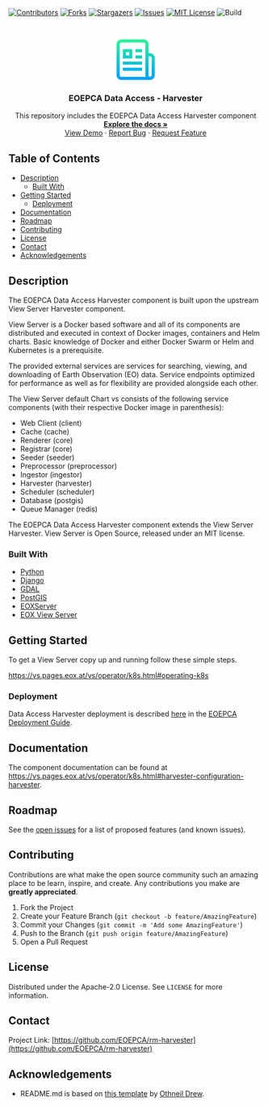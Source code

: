 <!--
***
*** To avoid retyping too much info. Do a search and replace for the following:
*** template-svce, twitter_handle, email
-->

<!-- PROJECT SHIELDS -->
<!--
*** See the bottom of this document for the declaration of the reference variables
*** for contributors-url, forks-url, etc. This is an optional, concise syntax you may use.
*** https://www.markdownguide.org/basic-syntax/#reference-style-links
-->

[![Contributors][contributors-shield]][contributors-url]
[![Forks][forks-shield]][forks-url]
[![Stargazers][stars-shield]][stars-url]
[![Issues][issues-shield]][issues-url]
[![MIT License][license-shield]][license-url]
![Build][build-shield]

<!-- PROJECT LOGO -->
<br />
<p align="center">
  <a href="https://github.com/EOEPCA/rm-harvester">
    <img src="images/logo.png" alt="Logo" width="80" height="80">
  </a>

  <h3 align="center">EOEPCA Data Access - Harvester</h3>

  <p align="center">
    This repository includes the EOEPCA Data Access Harvester component
    <br />
    <a href="https://github.com/EOEPCA/rm-harvester"><strong>Explore the docs »</strong></a>
    <br />
    <a href="https://github.com/EOEPCA/rm-harvester">View Demo</a>
    ·
    <a href="https://github.com/EOEPCA/rm-harvester/issues">Report Bug</a>
    ·
    <a href="https://github.com/EOEPCA/rm-harvester/issues">Request Feature</a>
  </p>
</p>

<!-- TABLE OF CONTENTS -->

## Table of Contents

- [Description](#description)
  - [Built With](#built-with)
- [Getting Started](#getting-started)
  - [Deployment](#deployment)
- [Documentation](#documentation)
- [Roadmap](#roadmap)
- [Contributing](#contributing)
- [License](#license)
- [Contact](#contact)
- [Acknowledgements](#acknowledgements)

<!-- ABOUT THE PROJECT -->

## Description

The EOEPCA Data Access Harvester component is built upon the upstream View Server Harvester component.

View Server is a Docker based software and all of its components are distributed and executed in context of Docker images, containers and Helm charts. Basic knowledge of Docker and either Docker Swarm or Helm and Kubernetes is a prerequisite.

The provided external services are services for searching, viewing, and downloading of Earth Observation (EO) data. Service endpoints optimized for performance as well as for flexibility are provided alongside each other.

The View Server default Chart vs consists of the following service components (with their respective Docker image in parenthesis):

* Web Client (client)
* Cache (cache)
* Renderer (core)
* Registrar (core)
* Seeder (seeder)
* Preprocessor (preprocessor)
* Ingestor (ingestor)
* Harvester (harvester)
* Scheduler (scheduler)
* Database (postgis)
* Queue Manager (redis)

The EOEPCA Data Access Harvester component extends the View Server Harvester.
View Server is Open Source, released under an MIT license.


### Built With

- [Python](https://www.python.org/)
- [Django](https://www.djangoproject.com/)
- [GDAL](https://gdal.org/)
- [PostGIS](https://postgis.net/)
- [EOXServer](https://github.com/EOxServer/eoxserver)
- [EOX View Server](https://gitlab.eox.at/vs/vs)

<!-- GETTING STARTED -->

## Getting Started

To get a View Server copy up and running follow these simple steps.

https://vs.pages.eox.at/vs/operator/k8s.html#operating-k8s

### Deployment

Data Access Harvester deployment is described [here](https://deployment-guide.docs.eoepca.org/current/eoepca/data-access/#harvester) in the [EOEPCA Deployment Guide](https://deployment-guide.docs.eoepca.org/current/eoepca/data-access/).


## Documentation

The component documentation can be found at https://vs.pages.eox.at/vs/operator/k8s.html#harvester-configuration-harvester.

<!-- USAGE EXAMPLES -->


<!-- ROADMAP -->

## Roadmap

See the [open issues](https://github.com/EOEPCA/rm-harvester/issues) for a list of proposed features (and known issues).

<!-- CONTRIBUTING -->

## Contributing

Contributions are what make the open source community such an amazing place to be learn, inspire, and create. Any contributions you make are **greatly appreciated**.

1. Fork the Project
2. Create your Feature Branch (`git checkout -b feature/AmazingFeature`)
3. Commit your Changes (`git commit -m 'Add some AmazingFeature'`)
4. Push to the Branch (`git push origin feature/AmazingFeature`)
5. Open a Pull Request

<!-- LICENSE -->

## License

Distributed under the Apache-2.0 License. See `LICENSE` for more information.

<!-- CONTACT -->

## Contact

Project Link: [https://github.com/EOEPCA/rm-harvester](https://github.com/EOEPCA/rm-harvester)

<!-- ACKNOWLEDGEMENTS -->

## Acknowledgements

- README.md is based on [this template](https://github.com/othneildrew/Best-README-Template) by [Othneil Drew](https://github.com/othneildrew).

<!-- MARKDOWN LINKS & IMAGES -->
<!-- https://www.markdownguide.org/basic-syntax/#reference-style-links -->

[contributors-shield]: https://img.shields.io/github/contributors/EOEPCA/rm-harvester.svg?style=flat-square
[contributors-url]: https://github.com/EOEPCA/rm-harvester/graphs/contributors
[forks-shield]: https://img.shields.io/github/forks/EOEPCA/rm-harvester.svg?style=flat-square
[forks-url]: https://github.com/EOEPCA/rm-harvester/network/members
[stars-shield]: https://img.shields.io/github/stars/EOEPCA/rm-harvester.svg?style=flat-square
[stars-url]: https://github.com/EOEPCA/rm-harvester/stargazers
[issues-shield]: https://img.shields.io/github/issues/EOEPCA/rm-harvester.svg?style=flat-square
[issues-url]: https://github.com/EOEPCA/rm-harvester/issues
[license-shield]: https://img.shields.io/github/license/EOEPCA/rm-harvester.svg?style=flat-square
[license-url]: https://github.com/EOEPCA/rm-harvester/blob/master/LICENSE
[build-shield]: https://www.travis-ci.com/EOEPCA/rm-harvester.svg?branch=master

